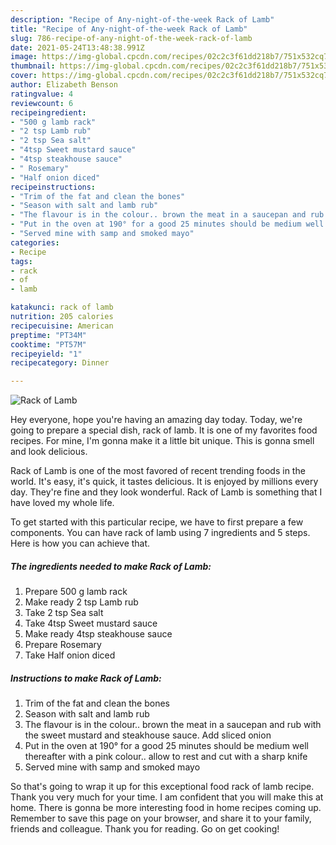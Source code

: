 ```yaml
---
description: "Recipe of Any-night-of-the-week Rack of Lamb"
title: "Recipe of Any-night-of-the-week Rack of Lamb"
slug: 786-recipe-of-any-night-of-the-week-rack-of-lamb
date: 2021-05-24T13:48:38.991Z
image: https://img-global.cpcdn.com/recipes/02c2c3f61dd218b7/751x532cq70/rack-of-lamb-recipe-main-photo.jpg
thumbnail: https://img-global.cpcdn.com/recipes/02c2c3f61dd218b7/751x532cq70/rack-of-lamb-recipe-main-photo.jpg
cover: https://img-global.cpcdn.com/recipes/02c2c3f61dd218b7/751x532cq70/rack-of-lamb-recipe-main-photo.jpg
author: Elizabeth Benson
ratingvalue: 4
reviewcount: 6
recipeingredient:
- "500 g lamb rack"
- "2 tsp Lamb rub"
- "2 tsp Sea salt"
- "4tsp Sweet mustard sauce"
- "4tsp steakhouse sauce"
- " Rosemary"
- "Half onion diced"
recipeinstructions:
- "Trim of the fat and clean the bones"
- "Season with salt and lamb rub"
- "The flavour is in the colour.. brown the meat in a saucepan and rub with the sweet mustard and steakhouse sauce. Add sliced onion"
- "Put in the oven at 190° for a good 25 minutes should be medium well thereafter with a pink colour.. allow to rest and cut with a sharp knife"
- "Served mine with samp and smoked mayo"
categories:
- Recipe
tags:
- rack
- of
- lamb

katakunci: rack of lamb 
nutrition: 205 calories
recipecuisine: American
preptime: "PT34M"
cooktime: "PT57M"
recipeyield: "1"
recipecategory: Dinner

---
```



![Rack of Lamb](https://img-global.cpcdn.com/recipes/02c2c3f61dd218b7/751x532cq70/rack-of-lamb-recipe-main-photo.jpg)

Hey everyone, hope you're having an amazing day today. Today, we're going to prepare a special dish, rack of lamb. It is one of my favorites food recipes. For mine, I'm gonna make it a little bit unique. This is gonna smell and look delicious.

Rack of Lamb is one of the most favored of recent trending foods in the world. It's easy, it's quick, it tastes delicious. It is enjoyed by millions every day. They're fine and they look wonderful. Rack of Lamb is something that I have loved my whole life.




To get started with this particular recipe, we have to first prepare a few components. You can have rack of lamb using 7 ingredients and 5 steps. Here is how you can achieve that.

<!--inarticleads1-->

##### The ingredients needed to make Rack of Lamb:

1. Prepare 500 g lamb rack
1. Make ready 2 tsp Lamb rub
1. Take 2 tsp Sea salt
1. Take 4tsp Sweet mustard sauce
1. Make ready 4tsp steakhouse sauce
1. Prepare  Rosemary
1. Take Half onion diced




<!--inarticleads2-->

##### Instructions to make Rack of Lamb:

1. Trim of the fat and clean the bones
1. Season with salt and lamb rub
1. The flavour is in the colour.. brown the meat in a saucepan and rub with the sweet mustard and steakhouse sauce. Add sliced onion
1. Put in the oven at 190° for a good 25 minutes should be medium well thereafter with a pink colour.. allow to rest and cut with a sharp knife
1. Served mine with samp and smoked mayo




So that's going to wrap it up for this exceptional food rack of lamb recipe. Thank you very much for your time. I am confident that you will make this at home. There is gonna be more interesting food in home recipes coming up. Remember to save this page on your browser, and share it to your family, friends and colleague. Thank you for reading. Go on get cooking!
